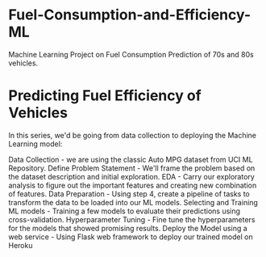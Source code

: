 # Fuel-Consumption-and-Efficiency-ML
Machine Learning Project on Fuel Consumption Prediction of 70s and 80s vehicles.

# Predicting Fuel Efficiency of Vehicles
In this series, we'd be going from data collection to deploying the Machine Learning model:

Data Collection - we are using the classic Auto MPG dataset from UCI ML Repository.
Define Problem Statement - We'll frame the problem based on the dataset description and initial exploration.
EDA - Carry our exploratory analysis to figure out the important features and creating new combination of features.
Data Preparation - Using step 4, create a pipeline of tasks to transform the data to be loaded into our ML models.
Selecting and Training ML models - Training a few models to evaluate their predictions using cross-validation.
Hyperparameter Tuning - Fine tune the hyperparameters for the models that showed promising results.
Deploy the Model using a web service - Using Flask web framework to deploy our trained model on Heroku
